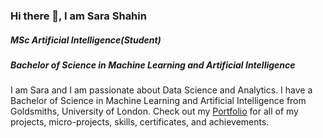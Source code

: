 
### Hi there 👋, I am Sara Shahin

##### MSc Artificial Intelligence(Student)
##### Bachelor of Science in Machine Learning and Artificial Intelligence

I am Sara and I am passionate about Data Science and Analytics. I have a Bachelor of Science in Machine Learning and Artificial Intelligence from Goldsmiths, University of London. Check out my [Portfolio](https://github.com/sarashahin/MyOfficialPortfolio/blob/main/README.md) for all of my projects, micro-projects, skills, certificates, and achievements.

  











